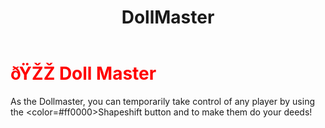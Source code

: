﻿---
lang: en-US
title: DollMaster
prev: Mastermind
next: Exorcist
---
# <font color=red>ðŸŽŽ <b>Doll Master</b></font> <Badge text="Experimental" type="tip" vertical="middle"/>

As the Dollmaster, you can temporarily take control of any player by using the <color=#ff0000>Shapeshift</color> button and to make them do your deeds!<br>
